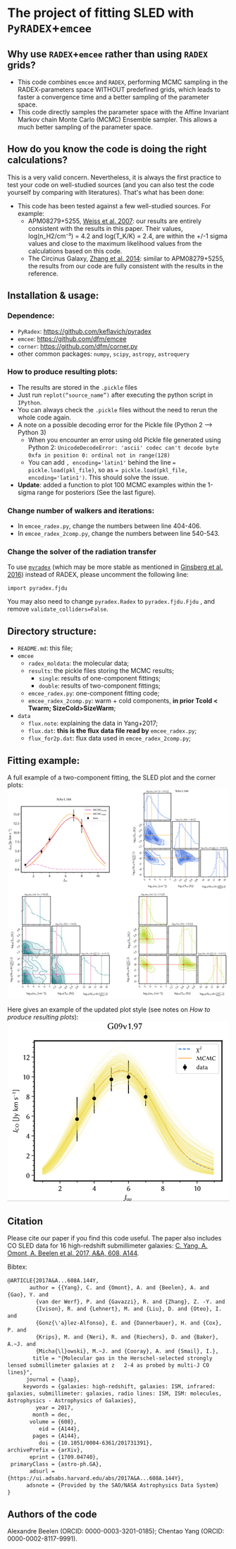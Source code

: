 # The project of fitting SLED with `PyRADEX`+`emcee`


## Why use `RADEX`+`emcee` rather than using `RADEX` grids?

- This code combines `emcee` and `RADEX`, performing MCMC sampling in the RADEX-parameters space WITHOUT predefined grids, which leads to faster a convergence time and a better sampling of the parameter space.
- This code directly samples the parameter space with the Affine Invariant Markov chain Monte Carlo (MCMC) Ensemble sampler. This allows a much better sampling of the parameter space. 	

## How do you know the code is doing the right calculations? 
This is a very valid concern. Nevertheless, it is always the first practice to test your code on well-studied sources (and you can also test the code yourself by comparing with literatures). That's what has been done: 
- This code has been tested against a few well-studied sources. For example:
	- APM08279+5255, [Weiss et al. 2007](https://ui.adsabs.harvard.edu/abs/2007A%26A...467..955W/abstract): our results are entirely consistent with the results in this paper. Their values, log(n_H2/cm⁻³) = 4.2 and log(T_K/K) = 2.4, are within the +/-1 sigma values and close to the maximum likelihood values from the calculations based on this code.  
	- The Circinus Galaxy, [Zhang et al. 2014](https://ui.adsabs.harvard.edu/abs/2014A%26A...568A.122Z/abstract): similar to APM08279+5255, the results from our code are fully consistent with the results in the reference. 
 

## Installation & usage: 


### Dependence:

- `PyRadex`: https://github.com/keflavich/pyradex
- `emcee`: https://github.com/dfm/emcee
- `corner`: https://github.com/dfm/corner.py
- other common packages: `numpy`, `scipy`, `astropy`, `astroquery` 

### How to produce resulting plots:
- The results are stored in the `.pickle` files
- Just run `replot(“source_name”)` after executing the python script in `IPython`.
- You can always check the `.pickle` files without the need to rerun the whole code again. 
- A note on a possible decoding error for the Pickle file (Python 2 --> Python 3)
	- When you encounter an error using old Pickle file generated using Python 2: ``UnicodeDecodeError: 'ascii' codec can't decode byte 0xfa in position 0: ordinal not in range(128)`` 	
	- You can add `, encoding='latin1'` behind the line `= pickle.load(pkl_file)`, so as `= pickle.load(pkl_file, encoding='latin1')`. This should solve the issue.
- **Update**: added a function to plot 100 MCMC examples within the 1-sigma range for posteriors (See the last figure). 



### Change number of walkers and iterations:
- In `emcee_radex.py`, change the numbers between line 404-406.
- In `emcee_radex_2comp.py`, change the numbers between line 540-543.

### Change the solver of the radiation transfer

To use [`myradex`](https://github.com/fjdu/myRadex) (which may be more stable as mentioned in [Ginsberg et al. 2016](https://ui.adsabs.harvard.edu/abs/2016A%26A...586A..50G/abstract)) instead of RADEX, please uncomment the following line:

```
import pyradex.fjdu
```

You may also need to change `pyradex.Radex` to `pyradex.fjdu.Fjdu` , and remove `validate_colliders=False`.


## Directory structure:

- `README.md`: this file;
- `emcee`
	- `radex_moldata`: the molecular data;
	- `results`: the pickle files storing the MCMC results;
		- `single`: results of one-component fittings;
		- `double`: results of two-component fittings;
	- `emcee_radex.py`: one-component fitting code;
	- `emcee_radex_2comp.py`: warm + cold components, **in prior Tcold < Twarm; SizeCold>SizeWarm**;
- `data`
	- `flux.note`: explaining the data in Yang+2017;
	- `flux.dat`: **this is the flux data file read by** `emcee_radex.py`;
	- `flux_for2p.dat`: flux data used in `emcee_radex_2comp.py`;

## Fitting example:
A full example of a two-component fitting, the SLED plot and the corner plots:
![](./fig/NA144.png)

Here gives an example of the updated plot style (see notes on *How to produce resulting plots*):
![](./fig/G09H97.png)

## Citation
Please cite our paper if you find this code useful. The paper also includes CO SLED data for 16 high-redshift submillimeter galaxies: [C. Yang, A. Omont, A. Beelen et al. 2017, A&A, 608, A144](http://adsabs.harvard.edu/abs/2017A%26A...608A.144Y). 

Bibtex:

```
@ARTICLE{2017A&A...608A.144Y,
       author = {{Yang}, C. and {Omont}, A. and {Beelen}, A. and {Gao}, Y. and
         {van der Werf}, P. and {Gavazzi}, R. and {Zhang}, Z. -Y. and
         {Ivison}, R. and {Lehnert}, M. and {Liu}, D. and {Oteo}, I. and
         {Gonz{\'a}lez-Alfonso}, E. and {Dannerbauer}, H. and {Cox}, P. and
         {Krips}, M. and {Neri}, R. and {Riechers}, D. and {Baker}, A.~J. and
         {Micha{\l}owski}, M.~J. and {Cooray}, A. and {Smail}, I.},
        title = "{Molecular gas in the Herschel-selected strongly lensed submillimeter galaxies at z   2-4 as probed by multi-J CO lines}",
      journal = {\aap},
     keywords = {galaxies: high-redshift, galaxies: ISM, infrared: galaxies, submillimeter: galaxies, radio lines: ISM, ISM: molecules, Astrophysics - Astrophysics of Galaxies},
         year = 2017,
        month = dec,
       volume = {608},
          eid = {A144},
        pages = {A144},
          doi = {10.1051/0004-6361/201731391},
archivePrefix = {arXiv},
       eprint = {1709.04740},
 primaryClass = {astro-ph.GA},
       adsurl = {https://ui.adsabs.harvard.edu/abs/2017A&A...608A.144Y},
      adsnote = {Provided by the SAO/NASA Astrophysics Data System}
}
```

## Authors of the code

Alexandre Beelen (ORCID: 0000-0003-3201-0185); Chentao Yang (ORCID: 0000-0002-8117-9991).
